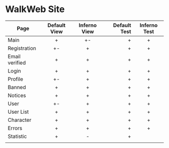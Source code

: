 
# WalkWeb Site

| Page           | Default View | Inferno View | Default Test | Inferno Test |  
|----------------|:------------:|:------------:|-------------:|:------------:|
| Main           |      +       |      +-      |      +       |       +      |
| Registration   |      +-      |      +       |      +       |       +      |
| Email verified |      +       |      +       |      +       |       +      |
| Login          |      +       |      +       |      +       |       +      |
| Profile        |      +-      |      +       |      +       |       +      |
| Banned         |      +       |      +       |      +       |       +      |
| Notices        |      +       |      +       |      +       |       +      |
| User           |      +-      |      +       |      +       |       +      |
| User List      |      +       |      +       |      +       |       +      |
| Character      |      +       |      +       |      +       |       +      |
| Errors         |      +       |      +       |      +       |       +      |
| Statistic      |      +       |      -       |      +       |              |
|                |              |              |              |              |
